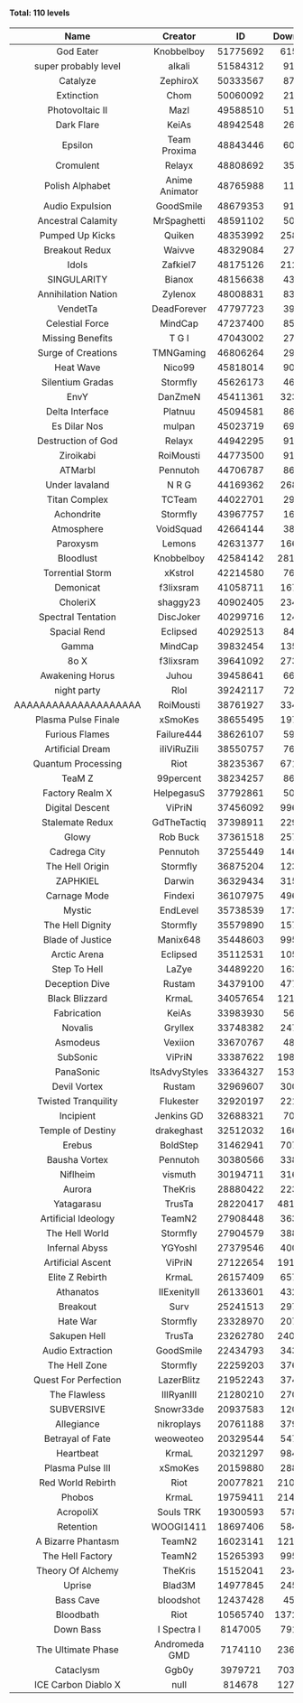 #### Total: 110 levels

| Name | Creator | ID | Downloads | Likes |
|:---:|:---:|:---:|:---:|:---:|
| God Eater | Knobbelboy | 51775692 | 615760 | 80777
| super probably level | alkali | 51584312 | 91467 | 6735
| Catalyze | ZephiroX | 50333567 | 87309 | 7552
| Extinction | Chom | 50060092 | 21560 | 1857
| Photovoltaic II | Mazl | 49588510 | 51223 | 4814
| Dark Flare | KeiAs | 48942548 | 26319 | 3120
| Epsilon | Team Proxima | 48843446 | 60078 | 6105
| Cromulent | Relayx | 48808692 | 35015 | 4523
| Polish Alphabet | Anime Animator | 48765988 | 11631 | 1081
| Audio Expulsion | GoodSmile | 48679353 | 91506 | 7784
| Ancestral Calamity | MrSpaghetti | 48591102 | 50869 | 4669
| Pumped Up Kicks | Quiken | 48353992 | 258394 | 40378
| Breakout Redux | Waivve | 48329084 | 27882 | 2701
| Idols | Zafkiel7 | 48175126 | 212828 | 25015
| SINGULARITY | Bianox | 48156638 | 43846 | 6931
| Annihilation Nation | Zylenox | 48008831 | 83744 | 7621
| VendetTa | DeadForever | 47797723 | 39438 | 3746
| Celestial Force  | MindCap | 47237400 | 85283 | 7816
| Missing Benefits | T G I | 47043002 | 27715 | 2127
| Surge of Creations | TMNGaming | 46806264 | 29199 | 2742
| Heat Wave | Nico99 | 45818014 | 90683 | 8211
| Silentium Gradas | Stormfly | 45626173 | 46941 | 4032
| EnvY | DanZmeN | 45411361 | 323702 | 28641
| Delta Interface | Platnuu | 45094581 | 86322 | 8396
| Es Dilar Nos | mulpan | 45023719 | 69703 | 6189
| Destruction of God | Relayx | 44942295 | 91609 | 9064
| Ziroikabi | RoiMousti | 44773500 | 91534 | 7654
| ATMarbl | Pennutoh | 44706787 | 86665 | 7630
| Under lavaland | N R G | 44169362 | 268017 | 24114
| Titan Complex | TCTeam | 44022701 | 29436 | 3098
| Achondrite | Stormfly | 43967757 | 16953 | 1876
| Atmosphere | VoidSquad | 42664144 | 38333 | 3136
| Paroxysm | Lemons | 42631377 | 166377 | 13538
| Bloodlust | Knobbelboy | 42584142 | 2816218 | 264752
| Torrential Storm | xKstrol | 42214580 | 76993 | 2060
| Demonicat | f3lixsram | 41058711 | 167958 | 13428
| CholeriX | shaggy23 | 40902405 | 234992 | 17959
| Spectral Tentation | DiscJoker | 40299716 | 124878 | 8883
| Spacial Rend | Eclipsed | 40292513 | 84107 | 7275
| Gamma | MindCap | 39832454 | 135617 | 12050
| 8o X | f3lixsram | 39641092 | 273614 | 21293
| Awakening Horus | Juhou | 39458641 | 66259 | 5870
| night party | Rlol | 39242117 | 72232 | 6913
| AAAAAAAAAAAAAAAAAAAA | RoiMousti | 38761927 | 334398 | 21988
| Plasma Pulse Finale | xSmoKes | 38655495 | 197390 | 17535
| Furious Flames | Failure444 | 38626107 | 59220 | 4642
| Artificial Dream | iIiViRuZiIi | 38550757 | 76029 | 6519
| Quantum Processing | Riot | 38235367 | 671983 | 45753
| TeaM Z | 99percent | 38234257 | 86277 | 6880
| Factory Realm X | HelpegasuS | 37792861 | 50107 | 4787
| Digital Descent | ViPriN | 37456092 | 996671 | 92499
| Stalemate Redux | GdTheTactiq | 37398911 | 229545 | 17256
| Glowy | Rob Buck | 37361518 | 257012 | 25636
| Cadrega City | Pennutoh | 37255449 | 146771 | 13245
| The Hell Origin | Stormfly | 36875204 | 123467 | 9843
| ZAPHKIEL | Darwin | 36329434 | 315343 | 33637
| Carnage Mode | Findexi | 36107975 | 496256 | 46775
| Mystic | EndLevel | 35738539 | 173764 | 16007
| The Hell Dignity | Stormfly | 35579890 | 157984 | 13446
| Blade of Justice | Manix648 | 35448603 | 995580 | 101309
| Arctic Arena | Eclipsed | 35112531 | 105005 | 8001
| Step To Hell | LaZye | 34489220 | 163147 | 16348
| Deception Dive | Rustam | 34379100 | 477237 | 32258
| Black Blizzard | KrmaL | 34057654 | 1218970 | 117146
| Fabrication | KeiAs | 33983930 | 56066 | 6101
| Novalis | Gryllex | 33748382 | 247710 | 22257
| Asmodeus | Vexiion | 33670767 | 48954 | 4551
| SubSonic | ViPriN | 33387622 | 1981288 | 149830
| PanaSonic | ItsAdvyStyles | 33364327 | 1536813 | 190363
| Devil Vortex | Rustam | 32969607 | 300364 | 26746
| Twisted Tranquility | Flukester | 32920197 | 221926 | 21630
| Incipient | Jenkins GD | 32688321 | 70054 | 6522
| Temple of Destiny | drakeghast | 32512032 | 166318 | 16113
| Erebus | BoldStep | 31462941 | 707470 | 65526
| Bausha Vortex | Pennutoh | 30380566 | 338537 | 30390
| Niflheim | vismuth | 30194711 | 316639 | 25216
| Aurora | TheKris | 28880422 | 223571 | 20851
| Yatagarasu  | TrusTa | 28220417 | 4817938 | 443519
| Artificial Ideology | TeamN2 | 27908448 | 363538 | 36054
| The Hell World | Stormfly | 27904579 | 388883 | 28278
| Infernal Abyss | YGYoshI | 27379546 | 400849 | 39728
| Artificial Ascent | ViPriN | 27122654 | 1917473 | 167176
| Elite Z Rebirth | KrmaL | 26157409 | 657775 | 42786
| Athanatos | IIExenityII | 26133601 | 432260 | 47705
| Breakout | Surv | 25241513 | 297246 | 29874
| Hate War | Stormfly | 23328970 | 207155 | 15558
| Sakupen Hell | TrusTa | 23262780 | 2401266 | 173984
| Audio Extraction | GoodSmile | 22434793 | 343844 | 32681
| The Hell Zone | Stormfly | 22259203 | 376480 | 24495
| Quest For Perfection | LazerBlitz | 21952243 | 374003 | 32313
| The Flawless | IlIRyanIlI | 21280210 | 270346 | 24347
| SUBVERSIVE | Snowr33de | 20937583 | 120658 | 15163
| Allegiance | nikroplays | 20761188 | 379430 | 40788
| Betrayal of Fate | weoweoteo | 20329544 | 547641 | 50814
| Heartbeat | KrmaL | 20321297 | 984650 | 86619
| Plasma Pulse III | xSmoKes | 20159880 | 288142 | 27933
| Red World Rebirth | Riot | 20077821 | 2106020 | 138995
| Phobos | KrmaL | 19759411 | 2141745 | 192508
| AcropoliX | Souls TRK | 19300593 | 578711 | 77206
| Retention | WOOGI1411 | 18697406 | 584444 | 71222
| A Bizarre Phantasm | TeamN2 | 16023141 | 1214463 | 120169
| The Hell Factory | TeamN2 | 15265393 | 995098 | 96866
| Theory Of Alchemy | TheKris | 15152041 | 234795 | 17202
| Uprise | Blad3M | 14977845 | 245584 | 22911
| Bass Cave | bloodshot | 12437428 | 45668 | 4920
| Bloodbath | Riot | 10565740 | 13724551 | 1237230
| Down Bass | I Spectra I | 8147005 | 791122 | 70604
| The Ultimate Phase | Andromeda GMD | 7174110 | 2365161 | 235099
| Cataclysm | Ggb0y | 3979721 | 7035036 | 557110
| ICE Carbon Diablo X | null | 814678 | 1277681 | 91290
